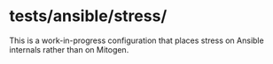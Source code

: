 
# tests/ansible/stress/

This is a work-in-progress configuration that places stress on Ansible
internals rather than on Mitogen.
